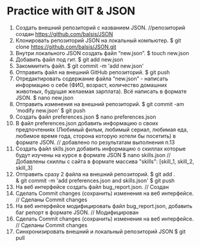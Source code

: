 # Practice with GIT & JSON

 1. Создать внешний репозиторий c названием JSON.
	  //репозиторий создан https://github.com/balsis/JSON
 2. Клонировать репозиторий JSON на локальный компьютер.
  	$ git clone https://github.com/balsis/JSON.git
 3. Внутри локального JSON создать файл “new.json”.
  	$ touch new.json
 4. Добавить файл под гит.
  	$ git add new.json
 5. Закоммитить файл.
	  $ git commit -m 'add new.json'
 6. Отправить файл на внешний GitHub репозиторий.
	  $ git push
 7. Отредактировать содержание файла “new.json” - написать информацию о себе (ФИО, возраст, количество домашних животных, будущая желаемая зарплата). Всё написать в формате JSON.
	  $ nano new.json
 8. Отправить изменения на внешний репозиторий.
	  $ git commit -am 'modify new.json'
	  $ git push	
 9. Создать файл preferences.json
	  $ nano preferences.json
 10. В файл preferences.json добавить информацию о своих предпочтениях (Любимый фильм, любимый сериал, любимая еда, любимое время года, сторона которую хотели бы посетить) в формате JSON.
	  // добавлено по результатам выполнения п.13
 11. Создать файл sklls.json добавить информацию о скиллах которые будут изучены на курсе в формате JSON
	  $ nano skills.json 	// Добавлены скиллы с сайта в формате массива "skills": [skill_1, skill_2, skill_3]
 12. Отправить сразу 2 файла на внешний репозиторий.
	  $ git add .	
	  & git commit -m 'add preferences.json and skills.json'
	  $ git push
 13. На веб интерфейсе создать файл bug_report.json.
	  // Создан
 14. Сделать Commit changes (сохранить) изменения на веб интерфейсе.
	  // Сделаны Commit changes
 15. На веб интерфейсе модифицировать файл bug_report.json, добавить баг репорт в формате JSON.
	  // Модифицирован	
 16. Сделать Commit changes (сохранить) изменения на веб интерфейсе.
	  // Сделаны Commit changes
 17. Синхронизировать внешний и локальный репозиторий JSON
	  $ git pull
